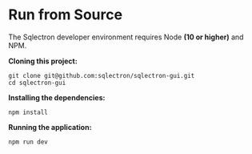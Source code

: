 # Run from Source

The Sqlectron developer environment requires Node **(10 or higher)** and NPM.

**Cloning this project:**

```shell
git clone git@github.com:sqlectron/sqlectron-gui.git
cd sqlectron-gui
```

**Installing the dependencies:**

```shell
npm install
```

**Running the application:**

```shell
npm run dev
```
